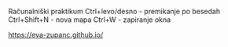 Računalniški praktikum
Ctrl+levo/desno - premikanje po besedah
Ctrl+Shift+N - nova mapa
Ctrl+W - zapiranje okna

https://eva-zupanc.github.io/
